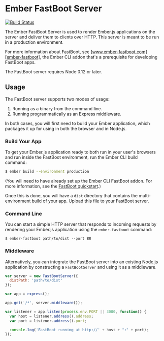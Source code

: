 # Ember FastBoot Server

[![Build Status](https://travis-ci.org/ember-fastboot/ember-fastboot-server.svg?branch=master)](https://travis-ci.org/ember-fastboot/ember-fastboot-server)

The Ember FastBoot Server is used to render Ember.js applications on the
server and deliver them to clients over HTTP. This server is meant to be
run in a production environment.

For more information about FastBoot, see
[www.ember-fastboot.com][ember-fastboot], the Ember CLI addon that's a
prerequisite for developing FastBoot apps.

[ember-fastboot]: https://www.ember-fastboot.com

The FastBoot server requires Node 0.12 or later.

## Usage

The FastBoot server supports two modes of usage:

1. Running as a binary from the command line.
2. Running programmatically as an Express middleware.

In both cases, you will first need to build your Ember application,
which packages it up for using in both the browser and in Node.js.

### Build Your App

To get your Ember.js application ready to both run in your user's
browsers and run inside the FastBoot environment, run the Ember CLI
build command:

```sh
$ ember build --environment production
```

(You will need to have already set up the Ember CLI FastBoot addon. For
more information, see the [FastBoot quickstart][quickstart].)

[quickstart]: https://www.ember-fastboot.com/quickstart

Once this is done, you will have a `dist` directory that contains the
multi-environment build of your app. Upload this file to your FastBoot
server.

### Command Line

You can start a simple HTTP server that responds to incoming requests by
rendering your Ember.js application using the `ember-fastboot` command:

```
$ ember-fastboot path/to/dist --port 80
```

### Middleware

Alternatively, you can integrate the FastBoot server into an existing
Node.js application by constructing a `FastBootServer` and using it as a
middleware.

```js
var server = new FastBootServer({
  distPath: 'path/to/dist'
});

var app = express();

app.get('/*', server.middleware());

var listener = app.listen(process.env.PORT || 3000, function() {
  var host = listener.address().address;
  var port = listener.address().port;

  console.log('FastBoot running at http://' + host + ":" + port);
});
```
